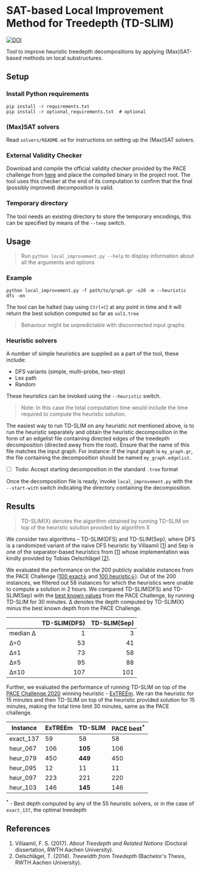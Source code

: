 # SAT-based Local Improvement Method for Treedepth (TD-SLIM)



[![DOI](https://zenodo.org/badge/279910906.svg)](https://zenodo.org/badge/latestdoi/279910906)



Tool to improve heuristic treedepth decompositions by applying (Max)SAT-based
methods on local substructures.

## Setup

### Install Python requirements
```shell script
pip install -r requirements.txt
pip install -r optional_requirements.txt  # optional
```


### (Max)SAT solvers

Read `solvers/README.md` for instructions on setting up the (Max)SAT solvers.


### External Validity Checker

Download and compile the official validity checker provided by the PACE 
challenge from [here][1] and place the compiled binary in the project root.
The tool uses this checker at the end of its computation to confirm that the 
final (possibly improved) decomposition is valid.


### Temporary directory

The tool needs an existing directory to store the temporary encodings, 
this can be specified by means of the `--temp` switch.



## Usage

> Run `python local_improvement.py --help` to display information about 
> all the arguments and options


### Example

```shell script
python local_improvement.py -f path/to/graph.gr -o20 -m --heuristic dfs -en
```

The tool can be halted (say using `Ctrl+C`) at any point in time and it will
return the best solution computed so far as `sol1.tree`

> Behaviour might be unpredictable with disconnected input graphs.


### Heuristic solvers

A number of simple heuristics are supplied as a part of the tool,
these include:
* DFS variants (simple, multi-probe, two-step)
* Lex path
* Random

These heuristics can be invoked using the `--heuristic` switch.
> Note: In this case the total computation time would include the time 
> required to compute the heuristic solution. 

The easiest way to run TD-SLIM on any heuristic not mentioned above, is to run 
the heuristic separately and obtain the heuristic decomposition in the form of 
an edgelist file containing directed edges of the treedepth decomposition
(directed away from the root).
Ensure that the name of this file matches the input graph. For instance:
If the input graph is `my_graph.gr`, the file containing the decomposition
should be named `my_graph.edgelist`. 

- [ ] Todo: Accept starting decomposition in the standard `.tree` format 

Once the decomposition file is ready, invoke `local_improvement.py` with
the `--start-with` switch indicating the directory containing the decomposition. 


## Results

> TD-SLIM(X) denotes the algorithm obtained by running TD-SLIM on top of 
> the heuristic solution provided by algorithm X

We consider two algorithms &ndash; TD-SLIM(DFS) and TD-SLIM(Sep), where
DFS is a randomized variant of the naive DFS heuristic 
by Villaamil [[1](#villaamil2017treedepth)] and Sep is one of the
separator-based heuristics from [[1](#villaamil2017treedepth)]
whose implementation was kindly provided 
by Tobias Oelschlägel [[2](#oelschlagel2014treewidth)].

We evaluated the performance on the 200 publicly available instances from the
PACE Challenge ([100 exact&downarrow;][4] and [100 heuristic&downarrow;][5]).
Out of the 200 instances, we filtered out 58 instances for which the 
heuristics were unable to compute a solution in 2 hours.
We compared TD-SLIM(DFS) and TD-SLIM(Sep) with the [best known values][6] from
the PACE Challenge, by running TD-SLIM for 30 minutes.
&Delta; denotes the depth computed by
TD-SLIM(X) minus the best known depth from the PACE Challenge.

|                | TD-SLIM(DFS) | TD-SLIM(Sep) |
|----------------|-------------:|-------------:|
| median &Delta; |            1 |            3 |
| &Delta;=0      |           53 |           41 |
| &Delta;&leq;1  |           73 |           58 |
| &Delta;&leq;5  |           95 |           88 |
| &Delta;&leq;10 |          107 |          101 |


Further, we evaluated the performance of running TD-SLIM on top of the 
[PACE Challenge 2020][2] winning heuristic - [ExTREEm][3].
We ran the heuristic for 15 minutes and then TD-SLIM on top of the heuristic 
provided solution for 15 minutes, making the total time limit 30 minutes, 
same as the PACE challenge.

| Instance  | ExTREEm | TD-SLIM | PACE best<sup>*</sup> |
|-----------|---------|---------|------------|
| exact_137 |      59 |      58 |         58 |
| heur_067  |     106 | **105** |        106 |
| heur_079  |     450 | **449** |        450 |
| heur_095  |      12 |      11 |         11 |
| heur_097  |     223 |     221 |        220 |
| heur_103  |     146 | **145** |        146 |

<sup>*</sup> - Best depth computed by any of the 55 heuristic solvers, 
or in the case of `exact_137`, the optimal treedepth


## References

1. <a name="villaamil2017treedepth">Villaamil, F. S. (2017). 
_About Treedepth and Related Notions_ 
(Doctoral dissertation, RWTH Aachen University).</a>
2. <a name="oelschlagel2014treewidth">Oelschlägel, T. (2014). 
_Treewidth from Treedepth_ 
(Bachelor's Thesis, RWTH Aachen University).</a>



[1]: https://pacechallenge.org/2020/verify.cpp
[2]: https://pacechallenge.org/2020/results/#heuristic-track
[3]: https://github.com/swacisko/pace-2020 
[4]: https://pacechallenge.org/files/pace2020-exact-public.tgz
[5]: https://pacechallenge.org/files/pace2020-heur-public.tgz
[6]: https://www.optil.io/optilion/problem/3177#tab-4
